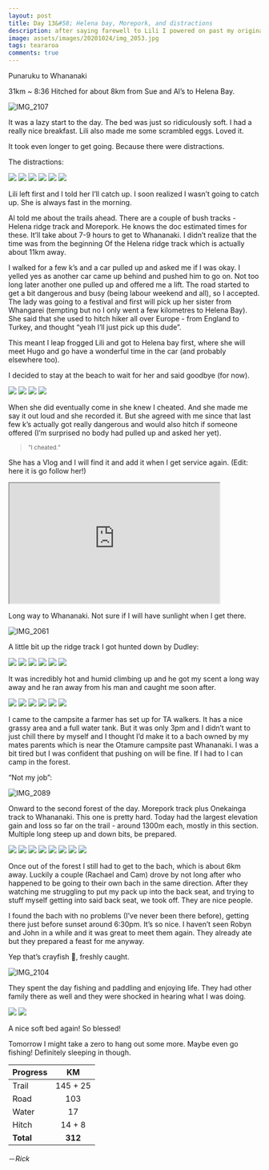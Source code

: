 ```yaml
---
layout: post
title: Day 13&#58; Helena bay, Morepork, and distractions 
description: after saying farewell to Lili I powered on past my original plan and got to a mate’s bach at Whananaki
image: assets/images/20201024/img_2053.jpg
tags: teararoa
comments: true
---
```


Punaruku to Whananaki

31km ~ 8:36
Hitched for about 8km from Sue and Al’s to Helena Bay.

![IMG_2107](/assets/images/20201024/img_2107.jpg)

It was a lazy start to the day. The bed was just so ridiculously soft. I had a really nice breakfast. Lili also made me some scrambled eggs. Loved it.

It took even longer to get going. Because there were distractions.

The distractions:

<div class="gallery" data-columns="2">
  <img src="/assets/images/20201024/img_2046.jpg">
  <img src="/assets/images/20201024/img_2048.jpg">
  <img src="/assets/images/20201024/img_2049.jpg">
  <img src="/assets/images/20201024/img_2050.jpg">
  <img src="/assets/images/20201024/img_2051.jpg">
  <img src="/assets/images/20201024/img_2053.jpg">
</div>

Lili left first and I told her I’ll catch up. I soon realized I wasn’t going to catch up. She is always fast in the morning.

Al told me about the trails ahead. There are a couple of bush tracks - Helena ridge track and Morepork. He knows the doc estimated times for these. It’ll take about 7-9 hours to get to Whananaki. I didn’t realize that the time was from the beginning Of the Helena ridge track which is actually about 11km away.

I walked for a few k’s and a car pulled up and asked me if I was okay. I yelled yes as another car came up behind and pushed him to go on. Not too long later another one pulled up and offered me a lift. The road started to get a bit dangerous and busy (being labour weekend and all), so I accepted. The lady was going to a festival and first will pick up her sister from Whangarei (tempting but no I only went a few kilometres to Helena Bay). She said that she used to hitch hiker all over Europe - from England to Turkey, and thought “yeah I’ll just pick up this dude”.

This meant I leap frogged Lili and got to Helena bay first, where she will meet Hugo and go have a wonderful time in the car (and probably elsewhere too).

I decided to stay at the beach to wait for her and said goodbye (for now).

<div class="gallery" data-columns="2">
  <img src="/assets/images/20201024/img_2054.jpg">
  <img src="/assets/images/20201024/img_2055.jpg">
  <img src="/assets/images/20201024/img_2057.jpg">
  <img src="/assets/images/20201024/img_2059.jpg">
</div>

When she did eventually come in she knew I cheated. And she made me say it out loud and she recorded it. But she agreed with me since that last few k’s actually got really dangerous and would also hitch if someone offered (I’m surprised no body had pulled up and asked her yet). 

<blockquote><small>”I cheated.”</small></blockquote>

She has a Vlog and I will find it and add it when I get service again. (Edit: here it is go follow her!)

<iframe width="420" height="240"
src="https://www.youtube.com/embed/2ai4PIIbyn8">
</iframe>

Long way to Whananaki. Not sure if I will have sunlight when I get there.

![IMG_2061](/assets/images/20201024/img_2061.jpg)

A little bit up the ridge track I got hunted down by Dudley:

<div class="gallery" data-columns="2">
  <img src="/assets/images/20201024/img_2062.jpg">
  <img src="/assets/images/20201024/img_2065.jpg">
  <img src="/assets/images/20201024/img_2066.jpg">
  <img src="/assets/images/20201024/img_2069.jpg">
  <img src="/assets/images/20201024/img_2071.jpg">
  <img src="/assets/images/20201024/img_2075.jpg">
</div>

It was incredibly hot and humid climbing up and he got my scent a long way away and he ran away from his man and caught me soon after. 

<div class="gallery" data-columns="2">
  <img src="/assets/images/20201024/img_2076.jpg">
  <img src="/assets/images/20201024/img_2081.jpg">
  <img src="/assets/images/20201024/img_2083.jpg">
  <img src="/assets/images/20201024/img_2084.jpg">
  <img src="/assets/images/20201024/img_2085.jpg">
  <img src="/assets/images/20201024/img_2088.jpg">
</div>

I came to the campsite a farmer has set up for TA walkers. It has a nice grassy area and a full water tank. But it was only 3pm and I didn’t want to just chill there by myself and I thought I’d make it to a bach owned by my mates parents which is near the Otamure campsite past Whananaki. I was a bit tired but I was confident that pushing on will be fine. If I had to I can camp in the forest.

“Not my job”:

![IMG_2089](/assets/images/20201024/img_2089.jpg)

Onward to the second forest of the day. Morepork track plus Onekainga track to Whananaki. This one is pretty hard. Today had the largest elevation gain and loss so far on the trail - around 1300m each, mostly in this section. Multiple long steep up and down bits, be prepared.

<div class="gallery" data-columns="3">
  <img src="/assets/images/20201024/img_2090.jpg">
  <img src="/assets/images/20201024/img_2093.jpg">
  <img src="/assets/images/20201024/img_2094.jpg">
  <img src="/assets/images/20201024/img_2096.jpg">
  <img src="/assets/images/20201024/img_2097.jpg">
  <img src="/assets/images/20201024/img_2098.jpg">
  <img src="/assets/images/20201024/img_2100.jpg">
  <img src="/assets/images/20201024/img_2103.jpg">
</div>

Once out of the forest I still had to get to the bach, which is about 6km away. Luckily a couple (Rachael and Cam) drove by not long after who happened to be going to their own bach in the same direction. After they watching me struggling to put my pack up into the back seat, and trying to stuff myself getting into said back seat, we took off. They are nice people.

I found the bach with no problems (I’ve never been there before), getting there just before sunset around 6:30pm. It’s so nice. I haven’t seen Robyn and John in a while and it was great to meet them again. They already ate but they prepared a feast for me anyway. 

Yep that’s crayfish 🦞, freshly caught.

![IMG_2104](/assets/images/20201024/img_2104.jpg)

They spent the day fishing and paddling and enjoying life. They had other family there as well and they were shocked in hearing what I was doing.

<div class="gallery" data-columns="2">
  <img src="/assets/images/20201024/img_2105.jpg">
  <img src="/assets/images/20201024/img_2108.jpg">
</div>

A nice soft bed again! So blessed!

Tomorrow I might take a zero to hang out some more. Maybe even go fishing! Definitely sleeping in though.

| Progress | KM  |
| ---- |:----:|
| Trail | 145 + 25 |
| Road | 103 |
| Water | 17 |
| Hitch | 14 + 8 |
| **Total** | **312** |

－_Rick_